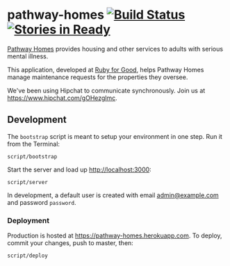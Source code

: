 # pathway-homes [![Build Status](https://travis-ci.org/rubyforgood/pathway-homes.svg?branch=master)](https://travis-ci.org/rubyforgood/pathway-homes)  [![Stories in Ready](https://badge.waffle.io/rubyforgood/pathway-homes.svg?label=ready&title=Ready)](http://waffle.io/rubyforgood/pathway-homes)

[Pathway Homes](http://www.pathwayhomes.org/) provides housing and other
services to adults with serious mental illness.

This application, developed at [Ruby for Good](http://rubyforgood.com/), helps
Pathway Homes manage maintenance requests for the properties they oversee.

We've been using Hipchat to communicate synchronously. Join us at
<https://www.hipchat.com/gOHezglmc>.

## Development

The `bootstrap` script is meant to setup your environment in one step. Run it
from the Terminal:

```
script/bootstrap
```

Start the server and load up <http://localhost:3000>:

```
script/server
```

In development, a default user is created with email <admin@example.com> and
password `password`.

### Deployment

Production is hosted at <https://pathway-homes.herokuapp.com>. To deploy,
commit your changes, push to master, then:

```
script/deploy
```
